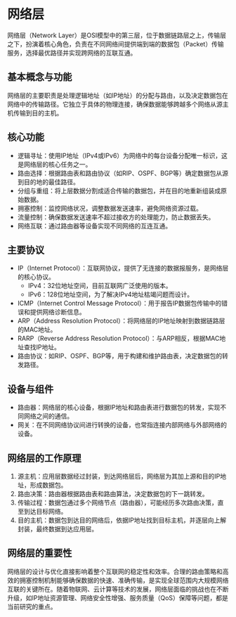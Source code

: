 # 网络层

网络层（Network Layer）是OSI模型中的第三层，位于数据链路层之上，传输层之下，扮演着核心角色，负责在不同网络间提供端到端的数据包（Packet）传输服务，选择最优路径并实现跨网络的互联互通。

## 基本概念与功能

网络层的主要职责是处理逻辑地址（如IP地址）的分配与路由，以及决定数据包在网络中的传输路径。它独立于具体的物理连接，确保数据能够跨越多个网络从源主机传输到目的主机。

## 核心功能

* 逻辑寻址：使用IP地址（IPv4或IPv6）为网络中的每台设备分配唯一标识，这是网络层的核心任务之一。
* 路由选择：根据路由表和路由协议（如RIP、OSPF、BGP等）确定数据包从源到目的地的最佳路径。
* 分组与重组：将上层数据分割成适合传输的数据包，并在目的地重新组装成原始数据。
* 拥塞控制：监控网络状况，调整数据发送速率，避免网络资源过载。
* 流量控制：确保数据发送速率不超过接收方的处理能力，防止数据丢失。
* 网络互联：通过路由器等设备实现不同网络的互连互通。

## 主要协议

* IP（Internet Protocol）：互联网协议，提供了无连接的数据报服务，是网络层的核心协议。
  * IPv4：32位地址空间，目前互联网广泛使用的版本。
  * IPv6：128位地址空间，为了解决IPv4地址枯竭问题而设计。
* ICMP（Internet Control Message Protocol）：用于报告IP数据包传输中的错误和提供网络诊断信息。
* ARP（Address Resolution Protocol）：将网络层的IP地址映射到数据链路层的MAC地址。
* RARP（Reverse Address Resolution Protocol）：与ARP相反，根据MAC地址查找IP地址。
* 路由协议：如RIP、OSPF、BGP等，用于构建和维护路由表，决定数据包的转发路径。

## 设备与组件

* 路由器：网络层的核心设备，根据IP地址和路由表进行数据包的转发，实现不同网络之间的通信。
* 网关：在不同网络协议间进行转换的设备，也常指连接内部网络与外部网络的设备。

## 网络层的工作原理

1. 源主机：应用层数据经过封装，到达网络层后，网络层为其加上源和目的IP地址，形成数据包。
2. 路由决策：路由器根据路由表和路由算法，决定数据包的下一跳转发。
3. 传输过程：数据包通过多个网络节点（路由器），可能经历多次路由决策，直至到达目标网络。
4. 目的主机：数据包到达目的网络后，依据IP地址找到目标主机，并逐层向上解封装，最终数据到达应用层。

## 网络层的重要性

网络层的设计与优化直接影响着整个互联网的稳定性和效率。合理的路由策略和高效的拥塞控制机制能够确保数据的快速、准确传输，是实现全球范围内大规模网络互联的关键所在。随着物联网、云计算等技术的发展，网络层面临的挑战也在不断升级，如IP地址资源管理、网络安全性增强、服务质量（QoS）保障等问题，都是当前研究的重点。
